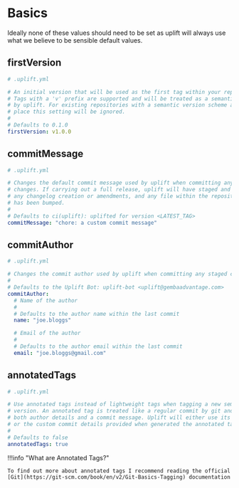 # Basics

Ideally none of these values should need to be set as uplift will always use what we believe to be sensible default values.

## firstVersion

```yaml linenums="1"
# .uplift.yml

# An initial version that will be used as the first tag within your repository.
# Tags with a 'v' prefix are supported and will be treated as a semantic version
# by uplift. For existing repositories with a semantic version scheme already in
# place this setting will be ignored.
#
# Defaults to 0.1.0
firstVersion: v1.0.0
```

## commitMessage

```yaml linenums="1"
# .uplift.yml

# Changes the default commit message used by uplift when committing any staged
# changes. If carrying out a full release, uplift will have staged and committed
# any changelog creation or amendments, and any file within the repository that
# has been bumped.
#
# Defaults to ci(uplift): uplifted for version <LATEST_TAG>
commitMessage: "chore: a custom commit message"
```

## commitAuthor

```yaml linenums="1"
# .uplift.yml

# Changes the commit author used by uplift when committing any staged changes.
#
# Defaults to the Uplift Bot: uplift-bot <uplift@gembaadvantage.com>
commitAuthor:
  # Name of the author
  #
  # Defaults to the author name within the last commit
  name: "joe.bloggs"

  # Email of the author
  #
  # Defaults to the author email within the last commit
  email: "joe.bloggs@gmail.com"
```

## annotatedTags

```yaml linenums="1"
# .uplift.yml

# Use annotated tags instead of lightweight tags when tagging a new semantic
# version. An annotated tag is treated like a regular commit by git and contains
# both author details and a commit message. Uplift will either use its defaults
# or the custom commit details provided when generated the annotated tag.
#
# Defaults to false
annotatedTags: true
```

!!!info "What are Annotated Tags?"

    To find out more about annotated tags I recommend reading the official [Git](https://git-scm.com/book/en/v2/Git-Basics-Tagging) documentation
